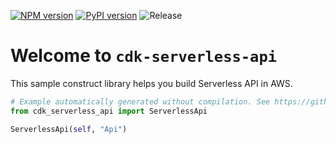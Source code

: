 [![NPM version](https://badge.fury.io/js/cdk-serverless-api.svg)](https://badge.fury.io/js/cdk-serverless-api)
[![PyPI version](https://badge.fury.io/py/cdk-serverless-api.svg)](https://badge.fury.io/py/cdk-serverless-api)
![Release](https://github.com/pahud/serverless-api-demo/workflows/Release/badge.svg)

# Welcome to `cdk-serverless-api`

This sample construct library helps you build Serverless API in AWS.

```python
# Example automatically generated without compilation. See https://github.com/aws/jsii/issues/826
from cdk_serverless_api import ServerlessApi

ServerlessApi(self, "Api")
```
